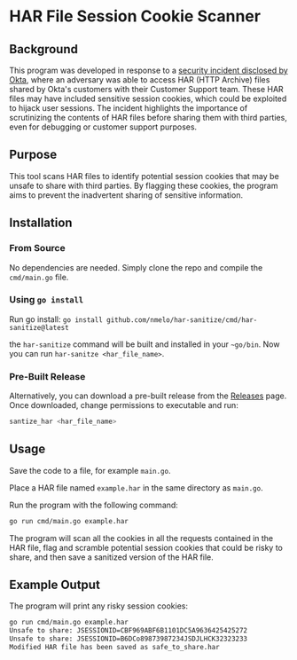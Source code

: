 # HAR File Session Cookie Scanner
## Background
This program was developed in response to a [security incident disclosed by Okta](https://krebsonsecurity.com/2023/10/hackers-stole-access-tokens-from-oktas-support-unit/), where an adversary was able to access HAR (HTTP Archive) files shared by Okta's customers with their Customer Support team. These HAR files may have included sensitive session cookies, which could be exploited to hijack user sessions. The incident highlights the importance of scrutinizing the contents of HAR files before sharing them with third parties, even for debugging or customer support purposes.

## Purpose
This tool scans HAR files to identify potential session cookies that may be unsafe to share with third parties. By flagging these cookies, the program aims to prevent the inadvertent sharing of sensitive information.

## Installation
### From Source
No dependencies are needed. Simply clone the repo and compile the `cmd/main.go` file.

### Using `go install`

Run go install: 
```go install github.com/nmelo/har-sanitize/cmd/har-sanitize@latest```

the `har-sanitize` command will be built and installed in your `~go/bin`. Now you can run `har-sanitze <har_file_name>`. 

### Pre-Built Release
Alternatively, you can download a pre-built release from the [Releases](https://github.com/nmelo/ok-to-send-this-har-to-okta/releases) page. Once downloaded, change permissions to executable and run: 

```bash
santize_har <har_file_name>
```

## Usage
Save the code to a file, for example `main.go`.

Place a HAR file named `example.har` in the same directory as `main.go`.

Run the program with the following command:

```bash
go run cmd/main.go example.har
```

The program will scan all the cookies in all the requests contained in the HAR file, flag and scramble potential session cookies that could be risky to share, and then save a sanitized version of the HAR file.

## Example Output

The program will print any risky session cookies: 

```bash
go run cmd/main.go example.har
Unsafe to share: JSESSIONID=CBF969ABF6B1101DC5A9636425425272
Unsafe to share: JSESSIONID=B6DCo89873987234JSDJLHCK32323233
Modified HAR file has been saved as safe_to_share.har
```
